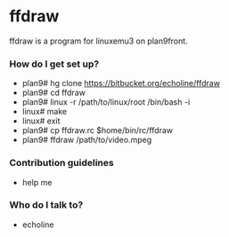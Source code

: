 # ffdraw #

ffdraw is a program for linuxemu3 on plan9front.

### How do I get set up? ###

* plan9# hg clone https://bitbucket.org/echoline/ffdraw
* plan9# cd ffdraw
* plan9# linux -r /path/to/linux/root /bin/bash -i
* linux# make
* linux# exit
* plan9# cp ffdraw.rc $home/bin/rc/ffdraw
* plan9# ffdraw /path/to/video.mpeg

### Contribution guidelines ###

* help me

### Who do I talk to? ###

* echoline